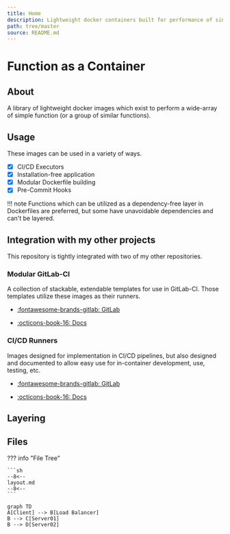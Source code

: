 ```yaml
---
title: Home
description: Lightweight docker containers built for performance of single functions.
path: tree/master
source: README.md
---
```


# Function as a Container

## About

A library of lightweight docker images which exist to perform a wide-array of simple function (or a group of similar functions).

## Usage

These images can be used in a variety of ways.

- [x] CI/CD Executors
- [x] Installation-free application
- [x] Modular Dockerfile building
- [x] Pre-Commit Hooks

!!! note
Functions which can be utilized as a dependency-free layer in Dockerfiles are preferred, but some have unavoidable dependencies and can't be layered.

## Integration with my other projects

This repository is tightly integrated with two of my other repositories.

### Modular GitLab-CI

A collection of stackable, extendable templates for use in GitLab-CI. Those templates utilize these images as their runners.

- [:fontawesome-brands-gitlab: GitLab](https://gitlab.com/donaldrich/modular-gitlab-ci)

- [:octicons-book-16: Docs](https://donaldrich.gitlab.io/modular-gitlab-ci)

### CI/CD Runners

Images designed for implementation in CI/CD pipelines, but also designed and documented to allow easy use for in-container development, use, testing, etc.

- [:fontawesome-brands-gitlab: GitLab](https://gitlab.com/donaldrich/cicd-runners)

- [:octicons-book-16: Docs](https://donaldrich.gitlab.io/cicd-runners)

## Layering

## Files

??? info "File Tree"

    ```sh
    --8<--
    layout.md
    --8<--
    ```

```mermaid
graph TD
A[Client] --> B[Load Balancer]
B --> C[Server01]
B --> D[Server02]
```
